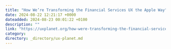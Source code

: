```yaml
---
title: "How We’re Transforming the Financial Services UX the Apple Way"
date: 2024-08-22 12:21:17 +0000
dateadded: 2024-08-23 00:01:22 +0100
description: ""
link: "https://uxplanet.org/how-were-transforming-the-financial-services-ux-the-apple-way-646838c5e5f3?source=rss----819cc2aaeee0---4"
category:
directory: _directory/ux-planet.md
---
```

